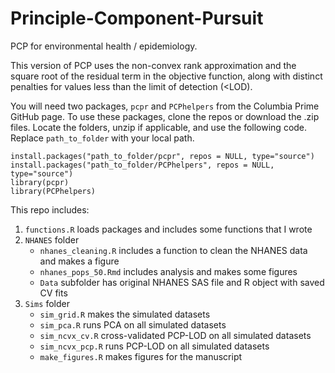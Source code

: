 # Principle-Component-Pursuit
PCP for environmental health / epidemiology.

This version of PCP uses the non-convex rank approximation and the square root of the residual term in the objective function, along with distinct penalties for values less than the limit of detection (<LOD).

You will need two packages, `pcpr` and `PCPhelpers` from the Columbia Prime GitHub page. To use these packages, clone the repos or download the .zip files. Locate the folders, unzip if applicable, and use the following code. Replace `path_to_folder` with your local path.

`install.packages("path_to_folder/pcpr", repos = NULL, type="source")`  
`install.packages("path_to_folder/PCPhelpers", repos = NULL, type="source")`  
`library(pcpr)`  
`library(PCPhelpers)`  

This repo includes:

1. `functions.R` loads packages and includes some functions that I wrote
2. `NHANES` folder
    * `nhanes_cleaning.R` includes a function to clean the NHANES data and makes a figure
    * `nhanes_pops_50.Rmd` includes analysis and makes some figures
    * `Data` subfolder has original NHANES SAS file and R object with saved CV fits
3. `Sims` folder
    * `sim_grid.R` makes the simulated datasets
    * `sim_pca.R` runs PCA on all simulated datasets
    * `sim_ncvx_cv.R` cross-validated PCP-LOD on all simulated datasets
    * `sim_ncvx_pcp.R` runs PCP-LOD on all simulated datasets
    * `make_figures.R` makes figures for the manuscript
    
    
    
    